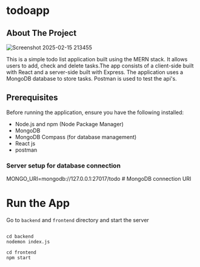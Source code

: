 # todoapp

 ## About The Project
 ![Screenshot 2025-02-15 213455](https://github.com/user-attachments/assets/cdbe6b3c-3c95-4d3b-b896-e83eb8183de5)


 This is a simple todo list application built using the MERN stack. It allows users to add, check and delete tasks.The app consists of a client-side built with React and a server-side built with Express. The application uses a MongoDB database to store tasks. Postman is used to test the api's.


## Prerequisites

Before running the application, ensure you have the following installed:
- Node.js and npm (Node Package Manager)
- MongoDB
- MongoDB Compass (for database management)
- React js
- postman

  
###  Server setup for database connection

MONGO_URI=mongodb://127.0.0.1:27017/todo  # MongoDB connection URI


# Run the App
Go to ```backend``` and ```frontend``` directory and start the server
```

cd backend
nodemon index.js

cd frontend
npm start






